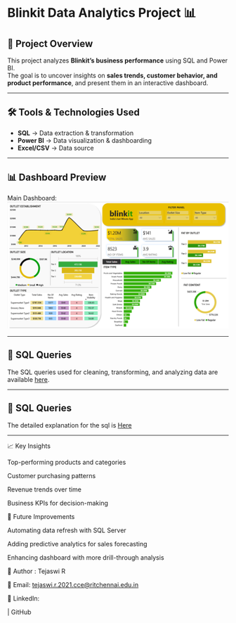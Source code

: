 
# Blinkit Data Analytics Project 📊  

## 📌 Project Overview  
This project analyzes **Blinkit’s business performance** using SQL and Power BI.  
The goal is to uncover insights on **sales trends, customer behavior, and product performance**, and present them in an interactive dashboard.  

---

## 🛠️ Tools & Technologies Used  
- **SQL** → Data extraction & transformation  
- **Power BI** → Data visualization & dashboarding  
- **Excel/CSV** → Data source  

---

## 📊 Dashboard Preview  
Main Dashboard:  
![Blinkit Dashboard](Data_Analysis/Images/Blinkit.png)

---

## 📑 SQL Queries  
The SQL queries used for cleaning, transforming, and analyzing data are available [here](Data_Analysis/SQL_Query/BlinkIt_SQL_query.sql).  

---

## 📑 SQL Queries 

The detailed explanation for the sql is [Here](Data_Analysis/SQL_Query/Sql_script.txt)

---

  📈 Key Insights

Top-performing products and categories

Customer purchasing patterns

Revenue trends over time

Business KPIs for decision-making

🔮 Future Improvements

Automating data refresh with SQL Server

Adding predictive analytics for sales forecasting

Enhancing dashboard with more drill-through analysis

👤 Author : Tejaswi R

📧 Email: tejaswi.r.2021.cce@ritchennai.edu.in

🔗 LinkedIn:

 | GitHub
